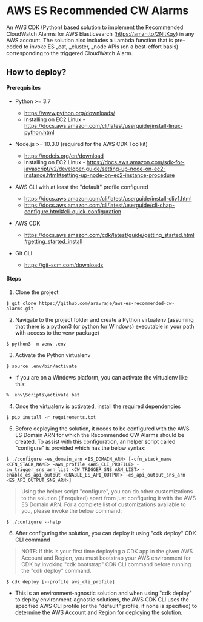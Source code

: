 
# AWS ES Recommended CW Alarms

An AWS CDK (Python) based solution to implement the Recommended CloudWatch Alarms for AWS Elasticsearch (https://amzn.to/2NltKqy) in any AWS account. The solution also includes a Lambda function that is pre-coded to invoke ES _cat, _cluster, _node APIs (on a best-effort basis) corresponding to the triggered CloudWatch Alarm.


## How to deploy?

#### Prerequisites

* Python >= 3.7
  * https://www.python.org/downloads/
  * Installing on EC2 Linux - https://docs.aws.amazon.com/cli/latest/userguide/install-linux-python.html

* Node.js >= 10.3.0 (required for the AWS CDK Toolkit)
  * https://nodejs.org/en/download
  * Installing on EC2 Linux - https://docs.aws.amazon.com/sdk-for-javascript/v2/developer-guide/setting-up-node-on-ec2-instance.html#setting-up-node-on-ec2-instance-procedure

* AWS CLI with at least the "default" profile configured
  * https://docs.aws.amazon.com/cli/latest/userguide/install-cliv1.html
  * https://docs.aws.amazon.com/cli/latest/userguide/cli-chap-configure.html#cli-quick-configuration

* AWS CDK
  * https://docs.aws.amazon.com/cdk/latest/guide/getting_started.html#getting_started_install

* Git CLI
  * https://git-scm.com/downloads

#### Steps

1. Clone the project

```
$ git clone https://github.com/aravraje/aws-es-recommended-cw-alarms.git
```

2. Navigate to the project folder and create a Python virtualenv (assuming that there is a python3 (or python for Windows) executable in your path with access to the venv package)

```
$ python3 -m venv .env
```

3. Activate the Python virtualenv

```
$ source .env/bin/activate
```

  - If you are on a Windows platform, you can activate the virtualenv like this:

```
% .env\Scripts\activate.bat
```

4. Once the virtualenv is activated, install the required dependencies

```
$ pip install -r requirements.txt
```

5. Before deploying the solution, it needs to be configured with the AWS ES Domain ARN for which the Recommended CW Alarms should be created. To assist with this configuration, an helper script called "configure" is provided which has the below syntax:

```
$ ./configure -es_domain_arn <ES_DOMAIN_ARN> [-cfn_stack_name <CFN_STACK_NAME> -aws_profile <AWS_CLI_PROFILE> -cw_trigger_sns_arn_list <CW_TRIGGER_SNS_ARN_LIST> -enable_es_api_output <ENABLE_ES_API_OUTPUT> -es_api_output_sns_arn <ES_API_OUTPUT_SNS_ARN>]
```
> Using the helper script "configure", you can do other customizations to the solution (if required) apart from just configuring it with the AWS ES Domain ARN. For a complete list of customizations available to you, please invoke the below command:
```
$ ./configure --help
```

6. After configuring the solution, you can deploy it using "cdk deploy" CDK CLI command

> NOTE: If this is your first time deploying a CDK app in the given AWS Account and Region, you must bootstrap your AWS environment for CDK by invoking "cdk bootstrap" CDK CLI command before running the "cdk deploy" command.

```
$ cdk deploy [--profile aws_cli_profile]
```
  - This is an environment-agnostic solution and when using "cdk deploy" to deploy environment-agnostic solutions, the AWS CDK CLI uses the specified AWS CLI profile (or the "default" profile, if none is specified) to determine the AWS Account and Region for deploying the solution.
